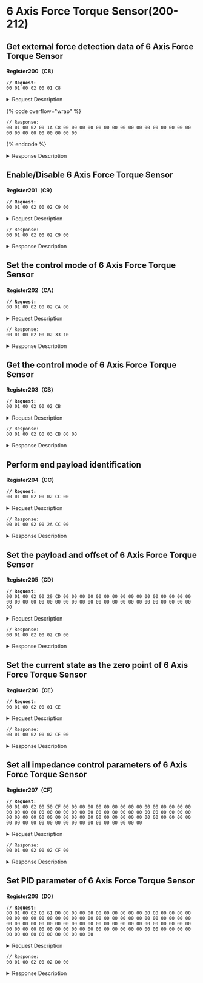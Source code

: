# 6 Axis Force Torque Sensor(200-212)

## Get external force detection data of 6 Axis Force Torque Sensor

**Register200（C8）**

<pre><code><strong>// Request:
</strong>00 01 00 02 00 01 C8
</code></pre>

<details>

<summary>Request Description</summary>

```
//00 01    U16, Transaction ID
//00 02    U16, Protocol Identifier
//00 01    U16, Length 
//C8       U8, Register
```

</details>

{% code overflow="wrap" %}
```
// Response:
00 01 00 02 00 1A C8 00 00 00 00 00 00 00 00 00 00 00 00 00 00 00 00 00 00 00 00 00 00 00 00 00 
```
{% endcode %}

<details>

<summary>Response Description</summary>

{% code overflow="wrap" %}
```
//00 01    U16, Transaction ID
//00 02    U16, Protocol Identifier
//00 1A    U16, Length 
//C8       U8, Register
//00       U8, State
//00, 00, 00, 00, 00, 00, 00, 00,00, 00, 00, 00,00, 00, 00, 00,00, 00, 00, 00,00, 00, 00, 00     fp32, 
External force detection data:
After filtering, load and offset compensation
```
{% endcode %}

</details>







## Enable/Disable 6 Axis Force Torque Sensor

**Register201（C9）**

<pre><code><strong>// Request:
</strong>00 01 00 02 00 02 C9 00
</code></pre>

<details>

<summary>Request Description</summary>

```
//00 01    U16, Transaction ID
//00 02    U16, Protocol Identifier
//00 02    U16, Length 
//C9       U8, Register
//00       U8, 0-Disable; 1-Enable    
```

</details>

```
// Response:
00 01 00 02 00 02 C9 00
```

<details>

<summary>Response Description</summary>

```
//00 01    U16, Transaction ID
//00 02    U16, Protocol Identifier
//00 02    U16, Length 
//C9       U8, Register
//00       U8, State
```

</details>





## Set the control mode of 6 Axis Force Torque Sensor

**Register202（CA）**

<pre><code><strong>// Request:
</strong>00 01 00 02 00 02 CA 00  
</code></pre>

<details>

<summary>Request Description</summary>

```
//00 01    U16, Transaction ID
//00 02    U16, Protocol Identifier
//00 02    U16, Length 
//CA       U8, Register
//00       U8, 
control mode
0: non-force mode
1: impedance control mode
2: force control mode
```

</details>

```
// Response:
00 01 00 02 00 02 33 10
```

<details>

<summary>Response Description</summary>

```
//00 01    U16, Transaction ID
//00 02    U16, Protocol Identifier
//00 02    U16, Length 
//33       U8, Register
//10       U8, State
```

</details>



## Get the control mode of 6 Axis Force Torque Sensor

**Register203（CB）**

<pre><code><strong>// Request:
</strong>00 01 00 02 00 02 CB
</code></pre>

<details>

<summary>Request Description</summary>

```
//00 01    U16, Transaction ID
//00 02    U16, Protocol Identifier
//00 02    U16, Length 
//CB       U8, Register
```

</details>

```
// Response:
00 01 00 02 00 03 CB 00 00
```

<details>

<summary>Response Description</summary>

```
//00 01    U16, Transaction ID
//00 02    U16, Protocol Identifier
//00 03    U16, Length 
//CB       U8, Register
//00       U8, State
//00       U8, 
control mode
0: non-force mode
1: impedance control mode
2: force control mode
```

</details>





## Perform end payload identification

**Register204（CC）**

<pre><code><strong>// Request:
</strong>00 01 00 02 00 02 CC 00
</code></pre>

<details>

<summary>Request Description</summary>

```
//00 01    U16, Transaction ID
//00 02    U16, Protocol Identifier
//00 02    U16, Length 
//CC       U8, Register
//00       U8, 
0: 6 Axis Force Torque Sensor identification
1: current identification
```

</details>

```
// Response:
00 01 00 02 00 2A CC 00
```

<details>

<summary>Response Description</summary>

```
//00 01    U16, Transaction ID
//00 02    U16, Protocol Identifier
//00 2A    U16, Length   Type 0: 00,2A  Type 1: 00,12
//CC       U8, Register
//00       U8, State
//00,00,00,00    fp32, 4*n Byte
//00,00,00,00
    ...
//00,00,00,00
Identification result)
Type=0: N=10.
[weight(kg), Cx, Cy, Cz(mm), Fx0, Fy0, Fz0(N), Tx0, Ty0, Tz0(Nm)]
Type=1: N=4.
[weight(kg), offset_Cx, offset_Cy, offset_Cz(mm)]
```

</details>







## Set the payload and offset of 6 Axis Force Torque Sensor

**Register205（CD）**

<pre data-overflow="wrap"><code><strong>// Request:
</strong>00 01 00 02 00 29 CD 00 00 00 00 00 00 00 00 00 00 00 00 00 00 00 00 00 00 00 00 00 00 00 00 00 00 00 00 00 00 00 00 00 00 00 00 00 00 00 00 
</code></pre>

<details>

<summary>Request Description</summary>

```
//00 01    U16, Transaction ID
//00 02    U16, Protocol Identifier
//00 29    U16, Length 
//CD       U8, Register
//00 00 00 00	fp32,  weight: kg
//00 00 00 00	fp32,  Cx: mm
//00 00 00 00	fp32,  Cy: mm
//00 00 00 00	fp32,  Cz: mm
//00 00 00 00	fp32,  Fx: mm
//00 00 00 00	fp32,  Fy: mm
//00 00 00 00	fp32,  Fz: mm
//00 00 00 00	fp32,  Tx: mm
//00 00 00 00	fp32,  Ty: mm
//00 00 00 00	fp32,  Tz: mm
```

</details>

```
// Response:
00 01 00 02 00 02 CD 00
```

<details>

<summary>Response Description</summary>

```
//00 01    U16, Transaction ID
//00 02    U16, Protocol Identifier
//00 02    U16, Length 
//CD       U8, Register
//00       U8, State
```

</details>







## Set the current state as the zero point of 6 Axis Force Torque Sensor

**Register206（CE）**

<pre><code><strong>// Request:
</strong>00 01 00 02 00 01 CE
</code></pre>

<details>

<summary>Request Description</summary>

```
//00 01    U16, Transaction ID
//00 02    U16, Protocol Identifier
//00 01    U16, Length 
//CE       U8, Register
```

</details>

```
// Response:
00 01 00 02 00 02 CE 00
```

<details>

<summary>Response Description</summary>

```
//00 01    U16, Transaction ID
//00 02    U16, Protocol Identifier
//00 02    U16, Length 
//CE       U8, Register
//00       U8, State
```

</details>







## Set all impedance control parameters of 6 Axis Force Torque Sensor

**Register207（CF）**

<pre data-overflow="wrap"><code><strong>// Request:
</strong>00 01 00 02 00 50 CF 00 00 00 00 00 00 00 00 00 00 00 00 00 00 00 00 00 00 00 00 00 00 00 00 00 00 00 00 00 00 00 00 00 00 00 00 00 00 00 00 00 00 00 00 00 00 00 00 00 00 00 00 00 00 00 00 00 00 00 00 00 00 00 00 00 00 00 00 00 00 00 00 00 00 00 00 00 00 00 
</code></pre>

<details>

<summary>Request Description</summary>

```
//00 01    U16, Transaction ID
//00 02    U16, Protocol Identifier
//00 50    U16, Length 
//CF       U8, Register
//00	U8, 
0: Base coordinate
1: Tool coordinate

//00 00 00 00 00 00	 U8, 
1: the corresponding direction will produce impedance

//00 00 00 00 	fp32*6 ,
00 00 00 00 
00 00 00 00 
00 00 00 00 
00 00 00 00 
00 00 00 00
M => [Mx, My,Mz, Mr, Mp, My]
Equivalent mass(xyz): 0.02~1.0(kg)
Moment of inertia(rpy): 0.0001~0.01(kg*m^2)

//00 00 00 00  fp32*6 ,
00 00 00 00 
00 00 00 00 
00 00 00 00 
00 00 00 00 
00 00 00 00
Stiffness coefficient.
K => [kx, ky, kz, kr, kp, ky]
xyz: 0~2000(N/m)
rpy: 0~20(Nm/rad)

//00 00 00 00  fp32*6 ,
00 00 00 00 
00 00 00 00 
00 00 00 00 
00 00 00 00 
00 00 00 00
Damping coefficient
```

</details>

```
// Response:
00 01 00 02 00 02 CF 00
```

<details>

<summary>Response Description</summary>

```
//00 01    U16, Transaction ID
//00 02    U16, Protocol Identifier
//00 02    U16, Length 
//CF       U8, Register
//00       U8, State
```

</details>





## Set PID parameter of 6 Axis Force Torque Sensor

**Register208（D0）**

<pre data-overflow="wrap"><code><strong>// Request:
</strong>00 01 00 02 00 61 D0 00 00 00 00 00 00 00 00 00 00 00 00 00 00 00 00 00 00 00 00 00 00 00 00 00 00 00 00 00 00 00 00 00 00 00 00 00 00 00 00 00 00 00 00 00 00 00 00 00 00 00 00 00 00 00 00 00 00 00 00 00 00 00 00 00 00 00 00 00 00 00 00 00 00 00 00 00 00 00 00 00 00 00 00 00 00 00 00 00 00 00 00 00 00 00 00 
</code></pre>

<details>

<summary>Request Description</summary>

```
//00 01    U16, Transaction ID
//00 02    U16, Protocol Identifier
//00 61    U16, Length 
//D0       U8, Register
//00 00 00 00 		fp32*6, 
00 00 00 00 
00 00 00 00 
00 00 00 00 
00 00 00 00 
00 00 00 00
Proportional gain: KP
Kp[i]: 0~0.05

//00 00 00 00  	fp32*6, 
00 00 00 00 
00 00 00 00 
00 00 00 00 
00 00 00 00 
00 00 00 00
Integral gain: KI
KI[i]: 0~0.0005

//00 00 00 00  	fp32*6, 
00 00 00 00 
00 00 00 00 
00 00 00 00 
00 00 00 00 
00 00 00 00
Differential gain: KD
KD[i]: 0~0.05

//00 00 00 00  	fp32*6, 
00 00 00 00 
00 00 00 00 
00 00 00 00 
00 00 00 00 
00 00 00 00
Maximum TCP speed along each axis
VMAX[i]: 0~200(mm/s)
```

</details>

```
// Response:
00 01 00 02 00 02 D0 00
```

<details>

<summary>Response Description</summary>

```
//00 01    U16, Transaction ID
//00 02    U16, Protocol Identifier
//00 02    U16, Length 
//D0       U8, Register
//00       U8, State
```

</details>





















